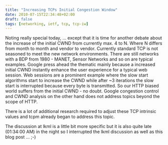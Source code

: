 ```yaml
---
title: "Increasing TCPs Initial Congestion Window"
date: 2010-07-15T22:34:48+02:00
draft: false
tags: [networking, ietf, tcp, tcp-iw]
---
```


Noting really special today, ... except that it is time for another debate about
the increase of the initial CWND from currently max. 4 to N. Where N differs
from month to month and vendor to vendor. Currently standard TCP is not
seasoned to meet the new network environments. There are still networks
with a BDP from 1980 - MANET, Sensor Networks and so on are typical examples.
Google press ahead the thematic mainly because a increased initial CWND
instantly enhance the user experience for a typical web session. Web sessions
are a prominent example where the slow start algorithms start to increase the
CWND while after ~3 iterations the slow start is interrupted because
every byte is transmitted. So our HTTP biased world suffers from the initial
CWND - no doubt. Google congestion control and CWND analysis on the other hand
does not address topics beyond the scope of HTTP.


There is a lot of additional research required to adjust these TCP intrinsic
values and tcpm already began to address this topic.


The discussion at lkml is a little bit more specific but it is also quite late
(01:34:00 AM) in the night so I interrupted the lkml discussion as well as this
blog post ... ;-)


